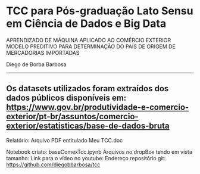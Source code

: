 # TCC para Pós-graduação Lato Sensu em Ciência de Dados e Big Data

APRENDIZADO DE MÁQUINA APLICADO AO COMÉRCIO EXTERIOR
MODELO PREDITIVO PARA DETERMINAÇÃO DO PAÍS DE ORIGEM DE MERCADORIAS IMPORTADAS 

Diego de Borba Barbosa

-----------------------------------------------------------------------------
Os datasets utilizados foram extraídos dos dados públicos disponíveis em:
https://www.gov.br/produtividade-e-comercio-exterior/pt-br/assuntos/comercio-exterior/estatisticas/base-de-dados-bruta
------------------------------------------------------------------------------

Relatório: Arquivo PDF entitulado Meu TCC.doc

Notebook criato: baseComexTcc.ipynb
Arquivos no dropBox tendo em vista tamanho:
Link para o vídeo no youtube:
Endereço repositório git: https://github.com/diegobbarbosa/tcc

